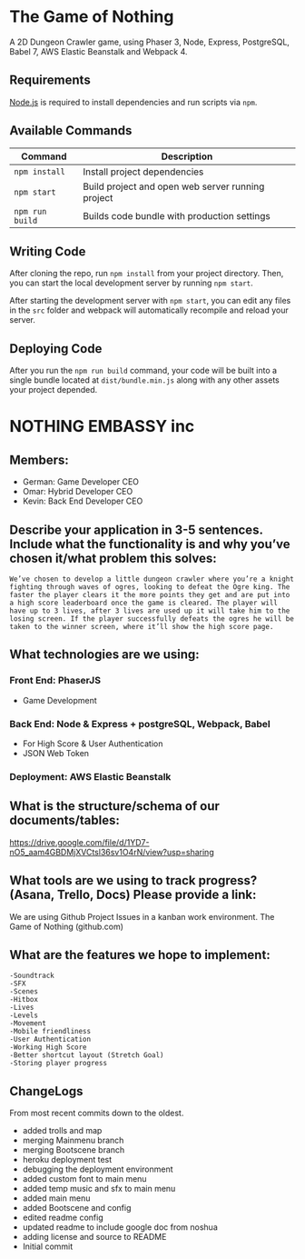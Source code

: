 # The Game of Nothing

A 2D Dungeon Crawler game, using Phaser 3, Node, Express, PostgreSQL, Babel 7, AWS Elastic Beanstalk and Webpack 4.

## Requirements

[Node.js](https://nodejs.org) is required to install dependencies and run scripts via `npm`.

## Available Commands

| Command         | Description                                       |
| --------------- | ------------------------------------------------- |
| `npm install`   | Install project dependencies                      |
| `npm start`     | Build project and open web server running project |
| `npm run build` | Builds code bundle with production settings       |

## Writing Code

After cloning the repo, run `npm install` from your project directory. Then, you can start the local development server by running `npm start`.

After starting the development server with `npm start`, you can edit any files in the `src` folder and webpack will automatically recompile and reload your server.

## Deploying Code

After you run the `npm run build` command, your code will be built into a single bundle located at `dist/bundle.min.js` along with any other assets your project depended.

# NOTHING EMBASSY inc

## Members: 
- German: Game Developer CEO
- Omar: Hybrid Developer CEO
- Kevin: Back End Developer CEO

## Describe your application in 3-5 sentences. Include what the functionality is and why you’ve chosen it/what problem this solves: 
	We’ve chosen to develop a little dungeon crawler where you’re a knight fighting through waves of ogres, looking to defeat the Ogre king. The faster the player clears it the more points they get and are put into a high score leaderboard once the game is cleared. The player will have up to 3 lives, after 3 lives are used up it will take him to the losing screen. If the player successfully defeats the ogres he will be taken to the winner screen, where it’ll show the high score page. 

## What technologies are we using:

### Front End: PhaserJS
- Game Development

### Back End: Node & Express + postgreSQL, Webpack, Babel
- For High Score & User Authentication 
- JSON Web Token

### Deployment: AWS Elastic Beanstalk

## What is the structure/schema of our documents/tables: 
https://drive.google.com/file/d/1YD7-nO5_aam4GBDMjXVCtsl36sv1O4rN/view?usp=sharing

## What tools are we using to track progress? (Asana, Trello, Docs) Please provide a link:

We are using Github Project Issues in a kanban work environment.
The Game of Nothing (github.com)

## What are the features we hope to implement:
	-Soundtrack
	-SFX
	-Scenes
	-Hitbox
	-Lives
	-Levels
	-Movement
	-Mobile friendliness
	-User Authentication
	-Working High Score
	-Better shortcut layout (Stretch Goal)
	-Storing player progress
	
## ChangeLogs
From most recent commits down to the oldest.

- added trolls and map
- merging Mainmenu branch
- merging Bootscene branch
- heroku deployment test
- debugging the deployment environment
- added custom font to main menu
- added temp music and sfx to main menu
- added main menu
- added Bootscene and config
- edited readme config
- updated readme to include google doc from noshua
- adding license and source to README
- Initial commit
